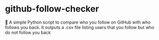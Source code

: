 # github-follow-checker
🔎 A simple Python script to compare who you follow  on GitHub with who follows you back. It outputs a .csv file listing users that you follow but who do not follow you back
